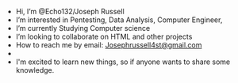 





-  Hi, I’m @Echo132/Joseph Russell
-  I’m interested in Pentesting, Data Analysis, Computer Engineer,
-  I’m currently Studying Computer science 
-  I’m looking to collaborate on HTML and other projects 
-  How to reach me by email: Josephrussell4st@gmail.com
-  
- I'm excited to learn new things, so if anyone wants to share some knowledge. 
